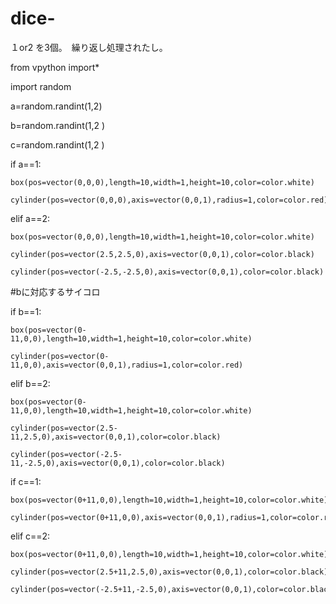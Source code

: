 # dice-
１or2 を3個。　繰り返し処理されたし。

from vpython import* 

import random

a=random.randint(1,2)

b=random.randint(1,2 )

c=random.randint(1,2 )



if a==1:

    box(pos=vector(0,0,0),length=10,width=1,height=10,color=color.white)
    
    cylinder(pos=vector(0,0,0),axis=vector(0,0,1),radius=1,color=color.red)
    

elif a==2: 

    box(pos=vector(0,0,0),length=10,width=1,height=10,color=color.white)
    
    cylinder(pos=vector(2.5,2.5,0),axis=vector(0,0,1),color=color.black) 
    
    cylinder(pos=vector(-2.5,-2.5,0),axis=vector(0,0,1),color=color.black)
    
    
#bに対応するサイコロ 

if b==1:

    box(pos=vector(0-11,0,0),length=10,width=1,height=10,color=color.white)
    
    cylinder(pos=vector(0-11,0,0),axis=vector(0,0,1),radius=1,color=color.red)
    
elif b==2:

    box(pos=vector(0-11,0,0),length=10,width=1,height=10,color=color.white)
    
    cylinder(pos=vector(2.5-11,2.5,0),axis=vector(0,0,1),color=color.black)
    
    cylinder(pos=vector(-2.5-11,-2.5,0),axis=vector(0,0,1),color=color.black)
  
    

if c==1:

    box(pos=vector(0+11,0,0),length=10,width=1,height=10,color=color.white)
    
    cylinder(pos=vector(0+11,0,0),axis=vector(0,0,1),radius=1,color=color.red)
    
elif c==2:

    box(pos=vector(0+11,0,0),length=10,width=1,height=10,color=color.white)
    
    cylinder(pos=vector(2.5+11,2.5,0),axis=vector(0,0,1),color=color.black)
    
    cylinder(pos=vector(-2.5+11,-2.5,0),axis=vector(0,0,1),color=color.black)
    
    
